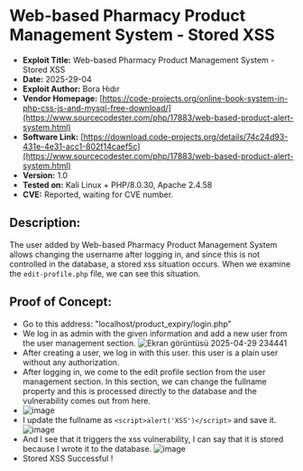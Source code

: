 # Web-based Pharmacy Product Management System - Stored XSS
+ **Exploit Title:** Web-based Pharmacy Product Management System - Stored XSS
+ **Date:** 2025-29-04
+ **Exploit Author:** Bora Hıdır
+ **Vendor Homepage:** [https://code-projects.org/online-book-system-in-php-css-js-and-mysql-free-download/](https://www.sourcecodester.com/php/17883/web-based-product-alert-system.html)
+ **Software Link:** [https://download.code-projects.org/details/74c24d93-431e-4e31-acc1-802f14caef5c](https://www.sourcecodester.com/php/17883/web-based-product-alert-system.html)
+ **Version:** 1.0
+ **Tested on:** Kali Linux + PHP/8.0.30, Apache 2.4.58
+ **CVE:** Reported, waiting for CVE number.

## Description:
The user added by Web-based Pharmacy Product Management System allows changing the username after logging in, and since this is not controlled in the database, a stored xss situation occurs.
When we examine the `edit-profile.php` file, we can see this situation.

## Proof of Concept:
+ Go to this address: "localhost/product_expiry/login.php"
+ We log in as admin with the given information and add a new user from the user management section.
![Ekran görüntüsü 2025-04-29 234441](https://github.com/user-attachments/assets/ec885c60-75c1-477a-b7af-e2848c8b0d34)
+ After creating a user, we log in with this user. this user is a plain user without any authorization.
+ After logging in, we come to the edit profile section from the user management section. In this section, we can change the fullname property and this is processed directly to the database and the vulnerability comes out from here.
+ ![image](https://github.com/user-attachments/assets/693b4d7c-0580-4adf-a3b2-d10dee6b8b48)
+ I update the fullname as `<script>alert('XSS')</script>` and save it.
![image](https://github.com/user-attachments/assets/e19d7a69-188b-44c5-a541-0cb1eded69f1)
+ And I see that it triggers the xss vulnerability, I can say that it is stored because I wrote it to the database.
![image](https://github.com/user-attachments/assets/897a83ac-bb81-430a-8a1b-9cd987f9d263)
+ Stored XSS Successful !
